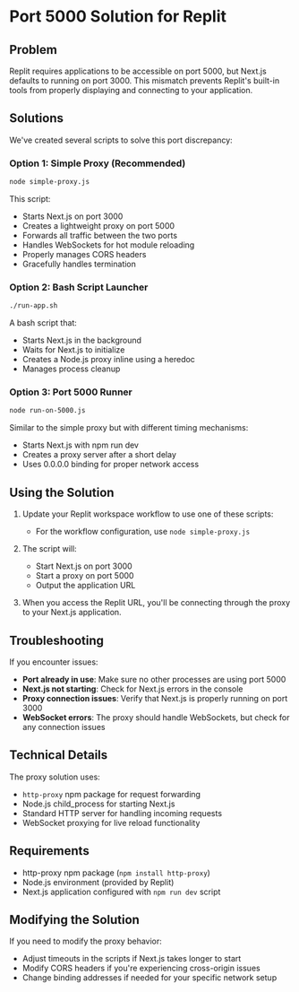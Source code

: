 # Port 5000 Solution for Replit

## Problem

Replit requires applications to be accessible on port 5000, but Next.js defaults to running on port 3000. This mismatch prevents Replit's built-in tools from properly displaying and connecting to your application.

## Solutions

We've created several scripts to solve this port discrepancy:

### Option 1: Simple Proxy (Recommended)

```bash
node simple-proxy.js
```

This script:
- Starts Next.js on port 3000
- Creates a lightweight proxy on port 5000
- Forwards all traffic between the two ports
- Handles WebSockets for hot module reloading
- Properly manages CORS headers
- Gracefully handles termination

### Option 2: Bash Script Launcher

```bash
./run-app.sh
```

A bash script that:
- Starts Next.js in the background
- Waits for Next.js to initialize
- Creates a Node.js proxy inline using a heredoc
- Manages process cleanup

### Option 3: Port 5000 Runner

```bash
node run-on-5000.js
```

Similar to the simple proxy but with different timing mechanisms:
- Starts Next.js with npm run dev
- Creates a proxy server after a short delay
- Uses 0.0.0.0 binding for proper network access

## Using the Solution

1. Update your Replit workspace workflow to use one of these scripts:
   - For the workflow configuration, use `node simple-proxy.js`

2. The script will:
   - Start Next.js on port 3000
   - Start a proxy on port 5000
   - Output the application URL

3. When you access the Replit URL, you'll be connecting through the proxy to your Next.js application.

## Troubleshooting

If you encounter issues:

- **Port already in use**: Make sure no other processes are using port 5000
- **Next.js not starting**: Check for Next.js errors in the console
- **Proxy connection issues**: Verify that Next.js is properly running on port 3000
- **WebSocket errors**: The proxy should handle WebSockets, but check for any connection issues

## Technical Details

The proxy solution uses:

- `http-proxy` npm package for request forwarding
- Node.js child_process for starting Next.js
- Standard HTTP server for handling incoming requests
- WebSocket proxying for live reload functionality

## Requirements

- http-proxy npm package (`npm install http-proxy`)
- Node.js environment (provided by Replit)
- Next.js application configured with `npm run dev` script

## Modifying the Solution

If you need to modify the proxy behavior:

- Adjust timeouts in the scripts if Next.js takes longer to start
- Modify CORS headers if you're experiencing cross-origin issues
- Change binding addresses if needed for your specific network setup